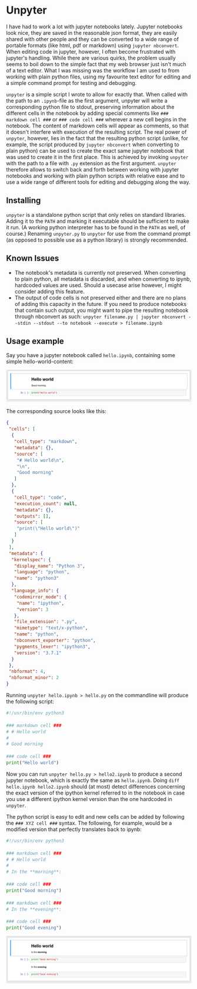# Unpyter

I have had to work a lot with jupyter notebooks lately. Jupyter notebooks
look nice, they are saved in the reasonable json format, they are easily
shared with other people and they can be converted to a wide range of
portable formats (like html, pdf or markdown) using `jupyter nbconvert`.
When editing code in jupyter, however, I often become frustrated with
jupyter's handling. While there are various quirks, the problem usually
seems to boil down to the simple fact that my web browser just isn't
much of a text editor. What I was missing was the workflow I am used to
from working with plain python files, using my favourite text editor for
editing and a simple command prompt for testing and debugging.

`unpyter` is a simple script I wrote to allow for exactly that. When
called with the path to an `.ipynb`-file as the first argument, unpyter
will write a corresponding python file to stdout, preserving information
about the different cells in the notebook by adding special comments
like `### markdown cell ###` or `### code cell ###` wherever a new cell
begins in the notebook. The content of markdown cells will appear as
comments, so that it doesn't interfere with execution of the resulting
script. The real power of `unpyter`, however, lies in the fact that the
resulting python script (unlike, for example, the script produced by
`jupyter nbconvert` when converting to plain python) can be used to
create the exact same jupyter notebook that was used to create it in
the first place. This is achieved by invoking `unpyter` with the path to
a file with `.py` extension as the first argument. `unpyter` therefore
allows to switch back and forth between working with jupyter notebooks
and working with plain python scripts with relative ease and to use a
wide range of different tools for editing and debugging along the way.


## Installing

`unpyter` is a standalone python script that only relies on standard
libraries. Adding it to the `PATH` and marking it executable should be
sufficient to make it run. (A working python interpreter has to be found
in the `PATH` as well, of course.) Renaming `unpyter.py` to `unpyter`
for use from the command prompt (as opposed to possible use as a python
library) is strongly recommended.


## Known Issues

- The notebook's metadata is currently not preserved. When converting to
  plain python, all metadata is discarded, and when converting to ipynb,
  hardcoded values are used. Should a usecase arise however, I might
  consider adding this feature.
- The output of code cells is not preserved either and there are no
  plans of adding this capacity in the future. If you need to produce
  notebooks that contain such output, you might want to pipe the resulting
  notebook through nbconvert as such:
  `unpyter filename.py | jupyter nbconvert --stdin --stdout --to notebook --execute > filename.ipynb`


## Usage example

Say you have a jupyter notebook called `hello.ipynb`, containing some
simple hello-world-content:

[![](docs/hello.png)](docs/hello.ipynb)

The corresponding source looks like this:

```json
{
 "cells": [
  {
   "cell_type": "markdown",
   "metadata": {},
   "source": [
    "# Hello world\n",
    "\n",
    "Good morning"
   ]
  },
  {
   "cell_type": "code",
   "execution_count": null,
   "metadata": {},
   "outputs": [],
   "source": [
    "print(\"Hello world\")"
   ]
  }
 ],
 "metadata": {
  "kernelspec": {
   "display_name": "Python 3",
   "language": "python",
   "name": "python3"
  },
  "language_info": {
   "codemirror_mode": {
    "name": "ipython",
    "version": 3
   },
   "file_extension": ".py",
   "mimetype": "text/x-python",
   "name": "python",
   "nbconvert_exporter": "python",
   "pygments_lexer": "ipython3",
   "version": "3.7.1"
  }
 },
 "nbformat": 4,
 "nbformat_minor": 2
}
```

Running `unpyter hello.ipynb > hello.py` on the commandline will produce
the following script:

```python
#!/usr/bin/env python3

### markdown cell ###
# # Hello world
# 
# Good morning

### code cell ###
print("Hello world")
```

Now you can run `unpyter hello.py > hello2.ipynb` to produce a second
jupyter notebook, which is exactly the same as `hello.ipynb`. Doing
`diff hello.ipynb hello2.ipynb` should (at most) detect differences
concerning the exact version of the ipython kernel referred to in the
notebook in case you use a different ipython kernel version than the
one hardcoded in `unpyter`.

The python script is easy to edit and new cells can be added by following
the `### XYZ cell ###` syntax. The following, for example, would be a
modified version that perfectly translates back to ipynb:

```python
#!/usr/bin/env python3

### markdown cell ###
# # Hello world
# 
# In the **morning**:

### code cell ###
print("Good morning")

### markdown cell ###
# In the **evening**:

### code cell ###
print("Good evening")
```

[![](docs/hello_modified.png)](docs/hello_modified.ipynb)
